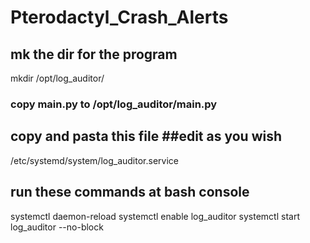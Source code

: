 # Pterodactyl_Crash_Alerts 


## mk the dir for the program
mkdir /opt/log_auditor/ 


### copy main.py to /opt/log_auditor/main.py

## copy and pasta this file ##edit as you wish 
/etc/systemd/system/log_auditor.service 



## run these commands at bash console 
systemctl daemon-reload 
systemctl enable log_auditor 
systemctl start log_auditor --no-block 
